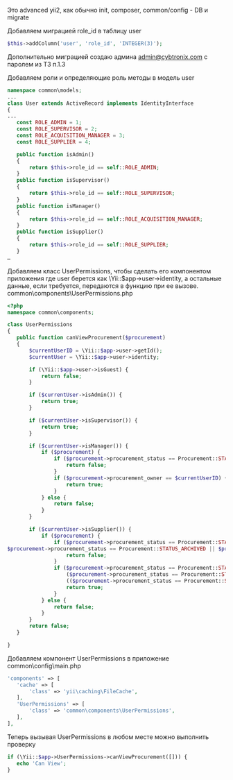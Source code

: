 Это advanced yii2, как обычно init, composer, common/config - DB и migrate

Добавляем миграцией role_id в таблицу user
```php
$this->addColumn('user', 'role_id', 'INTEGER(3)');
```
Дополнительно миграцией создаю админа admin@cybtronix.com с паролем из ТЗ п.1.3

Добавляем роли и определяющие роль методы в модель user
```php
namespace common\models;
...
class User extends ActiveRecord implements IdentityInterface
{
...
   const ROLE_ADMIN = 1;
   const ROLE_SUPERVISOR = 2;
   const ROLE_ACQUISITION_MANAGER = 3;
   const ROLE_SUPPLIER = 4;

   public function isAdmin()
   {
       return $this->role_id == self::ROLE_ADMIN;
   }
   public function isSupervisor()
   {
       return $this->role_id == self::ROLE_SUPERVISOR;
   }
   public function isManager()
   {
       return $this->role_id == self::ROLE_ACQUISITION_MANAGER;
   }
   public function isSupplier()
   {
       return $this->role_id == self::ROLE_SUPPLIER;
   }
…
```

Добавляем класс UserPermissions, чтобы сделать его компонентом приложения где user берется как \Yii::$app->user->identity, а остальные данные, если требуется, передаются в функцию при ее вызове.
common\components\UserPermissions.php

```php
<?php
namespace common\components;

class UserPermissions
{
   public function canViewProcurement($procurement)
   {
       $currentUserID = \Yii::$app->user->getId();
       $currentUser = \Yii::$app->user->identity;

       if (\Yii::$app->user->isGuest) {
           return false;
       }

       if ($currentUser->isAdmin()) {
           return true;
       }

       if ($currentUser->isSupervisor()) {
           return true;
       }

       if ($currentUser->isManager()) {
           if ($procurement) {
               if ($procurement->procurement_status == Procurement::STATUS_DELETED){
                   return false;
               }
               if ($procurement->procurement_owner == $currentUserID) {
                   return true;
               }
           } else {
               return false;
           }
       }

       if ($currentUser->isSupplier()) {
           if ($procurement) {
               if ($procurement->procurement_status == Procurement::STATUS_PLANNED_FOR_EXECUTION || $procurement->procurement_status == Procurement::STATUS_CANCELLED ||
$procurement->procurement_status == Procurement::STATUS_ARCHIVED || $procurement->procurement_status == Procurement::STATUS_DELETED){
                   return false;
               }
               if ($procurement->procurement_status == Procurement::STATUS_BIDDING ||
                   ($procurement->procurement_status == Procurement::STATUS_DECISION_MAKING && $currentUser->hasTenderBids($procurement)) ||
                   (($procurement->procurement_status == Procurement::STATUS_IN_PROGRESS || $procurement->procurement_status == Procurement::STATUS_COMPLETED) && $currentUser->isWinnerTender($procurement))){
                   return true;
               }
           } else {
               return false;
           }
       }
       return false;
   }

}
```

Добавляем компонент UserPermissions в приложение 
common\config\main.php
```php
'components' => [
   'cache' => [
       'class' => 'yii\caching\FileCache',
   ],
   'UserPermissions' => [
       'class' => 'common\components\UserPermissions',
   ],
],
```
Теперь вызывая UserPermissions в любом месте можно выполнить проверку 

```php
if (\Yii::$app->UserPermissions->canViewProcurement([])) {
   echo 'Can View';
}
```
